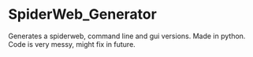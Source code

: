# SpiderWeb_Generator
Generates a spiderweb, command line and gui versions. Made in python.
Code is very messy, might fix in future.
